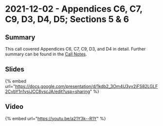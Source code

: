 # 2021-12-02 - Appendices C6, C7, C9, D3, D4, D5; Sections 5 & 6

## Summary

This call covered Appendices C6, C7, C9, D3, and D4 in detail. Further summary can be found in the [Call Notes](https://docs.google.com/document/d/1rYPcmz2GFSNrqK0OO8KrSmYU4z719twgyAv4dToZYR8/edit?usp=sharing).

## Slides

{% embed url="https://docs.google.com/presentation/d/1kdb2_3Om4U3yv2iFS82LGLF2CvbY1n1vsjJCC8vscJA/edit?usp=sharing" %}

## Video

{% embed url="https://youtu.be/a21Y3k--R1Y" %}
